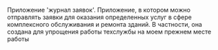 Приложение 'журнал заявок'.
Приложение, в котором можно отправлять заявки для оказания определенных услуг в сфере комплексного обслуживания и ремонта зданий. В частности, она создана для упрощения работы техслужбы на моем прежнем месте работы
